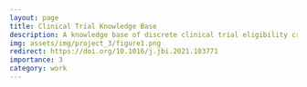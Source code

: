 ```yaml
---
layout: page
title: Clinical Trial Knowledge Base
description: A knowledge base of discrete clinical trial eligibility criteria equipped with a web-based user interface for querying and aggregate analysis of common eligibility criteria.
img: assets/img/project_3/figure1.png
redirect: https://doi.org/10.1016/j.jbi.2021.103771
importance: 3
category: work
---
```



